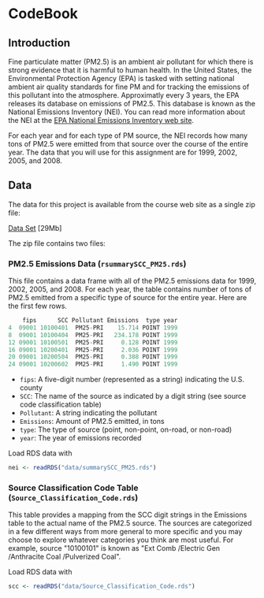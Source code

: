 CodeBook
========

Introduction
------------

Fine particulate matter (PM2.5) is an ambient air pollutant for which there is
strong evidence that it is harmful to human health. In the United States, the
Environmental Protection Agency (EPA) is tasked with setting national ambient
air quality standards for fine PM and for tracking the emissions of this
pollutant into the atmosphere. Approximatly every 3 years, the EPA releases its
database on emissions of PM2.5. This database is known as the National
Emissions Inventory (NEI). You can read more information about the NEI at the
[EPA National Emissions Inventory web
site](http://www.epa.gov/ttn/chief/eiinformation.html).

For each year and for each type of PM source, the NEI records how many tons of
PM2.5 were emitted from that source over the course of the entire year. The
data that you will use for this assignment are for 1999, 2002, 2005, and 2008.

Data
----

The data for this project is available from the course web site as a single zip
file:

[Data Set](https://d396qusza40orc.cloudfront.net/exdata%2Fdata%2FNEI_data.zip) [29Mb]

The zip file contains two files:

### PM2.5 Emissions Data (`rsummarySCC_PM25.rds`)

This file contains a data frame with all of the PM2.5 emissions data for 1999,
2002, 2005, and 2008. For each year, the table contains number of tons of PM2.5
emitted from a specific type of source for the entire year. Here are the first
few rows.

```r
    fips      SCC Pollutant Emissions  type year
4  09001 10100401  PM25-PRI    15.714 POINT 1999
8  09001 10100404  PM25-PRI   234.178 POINT 1999
12 09001 10100501  PM25-PRI     0.128 POINT 1999
16 09001 10200401  PM25-PRI     2.036 POINT 1999
20 09001 10200504  PM25-PRI     0.388 POINT 1999
24 09001 10200602  PM25-PRI     1.490 POINT 1999
```

* `fips`: A five-digit number (represented as a string) indicating the U.S. county
* `SCC`: The name of the source as indicated by a digit string (see source code classification table)
* `Pollutant`: A string indicating the pollutant
* `Emissions`: Amount of PM2.5 emitted, in tons
* `type`: The type of source (point, non-point, on-road, or non-road)
* `year`: The year of emissions recorded

Load RDS data with

```r
nei <- readRDS("data/summarySCC_PM25.rds")
```

### Source Classification Code Table (```Source_Classification_Code.rds```)

This table provides a mapping from the SCC digit strings in the Emissions table
to the actual name of the PM2.5 source. The sources are categorized in a few
different ways from more general to more specific and you may choose to explore
whatever categories you think are most useful. For example, source "10100101"
is known as "Ext Comb /Electric Gen /Anthracite Coal /Pulverized Coal".

Load RDS data with

```r
scc <- readRDS("data/Source_Classification_Code.rds")
```

